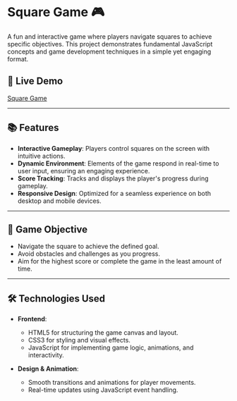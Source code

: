 # Square Game 🎮

A fun and interactive game where players navigate squares to achieve specific objectives. This project demonstrates fundamental JavaScript concepts and game development techniques in a simple yet engaging format.

## 🚀 Live Demo  
[Square Game](https://swethadevi123.github.io/SqareGame/)

---

## 📚 Features

- **Interactive Gameplay**: Players control squares on the screen with intuitive actions.
- **Dynamic Environment**: Elements of the game respond in real-time to user input, ensuring an engaging experience.
- **Score Tracking**: Tracks and displays the player's progress during gameplay.
- **Responsive Design**: Optimized for a seamless experience on both desktop and mobile devices.

---

## 🎨 Game Objective

- Navigate the square to achieve the defined goal.
- Avoid obstacles and challenges as you progress.
- Aim for the highest score or complete the game in the least amount of time.

---

## 🛠️ Technologies Used

- **Frontend**:
  - HTML5 for structuring the game canvas and layout.
  - CSS3 for styling and visual effects.
  - JavaScript for implementing game logic, animations, and interactivity.

- **Design & Animation**:
  - Smooth transitions and animations for player movements.
  - Real-time updates using JavaScript event handling.
